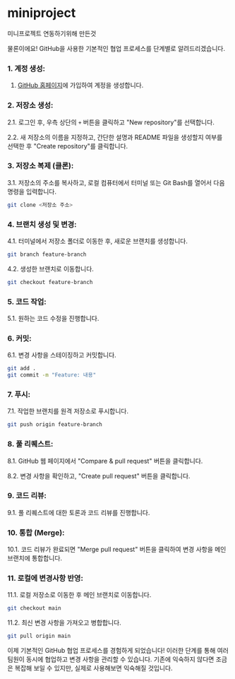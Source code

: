 # miniproject

미니프로젝트 연동하기위해 만든것

물론이에요! GitHub을 사용한 기본적인 협업 프로세스를 단계별로 알려드리겠습니다.

### 1. 계정 생성:

1. [GitHub 홈페이지](https://github.com/)에 가입하여 계정을 생성합니다.

### 2. 저장소 생성:

2.1. 로그인 후, 우측 상단의 `+` 버튼을 클릭하고 "New repository"를 선택합니다.

2.2. 새 저장소의 이름을 지정하고, 간단한 설명과 README 파일을 생성할지 여부를 선택한 후 "Create repository"를 클릭합니다.

### 3. 저장소 복제 (클론):

3.1. 저장소의 주소를 복사하고, 로컬 컴퓨터에서 터미널 또는 Git Bash를 열어서 다음 명령을 입력합니다.

```bash
git clone <저장소 주소>
```

### 4. 브랜치 생성 및 변경:

4.1. 터미널에서 저장소 폴더로 이동한 후, 새로운 브랜치를 생성합니다.

```bash
git branch feature-branch
```

4.2. 생성한 브랜치로 이동합니다.

```bash
git checkout feature-branch
```

### 5. 코드 작업:

5.1. 원하는 코드 수정을 진행합니다.

### 6. 커밋:

6.1. 변경 사항을 스테이징하고 커밋합니다.

```bash
git add .
git commit -m "Feature: 내용"
```

### 7. 푸시:

7.1. 작업한 브랜치를 원격 저장소로 푸시합니다.

```bash
git push origin feature-branch
```

### 8. 풀 리퀘스트:

8.1. GitHub 웹 페이지에서 "Compare & pull request" 버튼을 클릭합니다.

8.2. 변경 사항을 확인하고, "Create pull request" 버튼을 클릭합니다.

### 9. 코드 리뷰:

9.1. 풀 리퀘스트에 대한 토론과 코드 리뷰를 진행합니다.

### 10. 통합 (Merge):

10.1. 코드 리뷰가 완료되면 "Merge pull request" 버튼을 클릭하여 변경 사항을 메인 브랜치에 통합합니다.

### 11. 로컬에 변경사항 반영:

11.1. 로컬 저장소로 이동한 후 메인 브랜치로 이동합니다.

```bash
git checkout main
```

11.2. 최신 변경 사항을 가져오고 병합합니다.

```bash
git pull origin main
```

이제 기본적인 GitHub 협업 프로세스를 경험하게 되었습니다! 이러한 단계를 통해 여러 팀원이 동시에 협업하고 변경 사항을 관리할 수 있습니다. 기존에 익숙하지 않다면 조금은 복잡해 보일 수 있지만, 실제로 사용해보면 익숙해질 것입니다.
